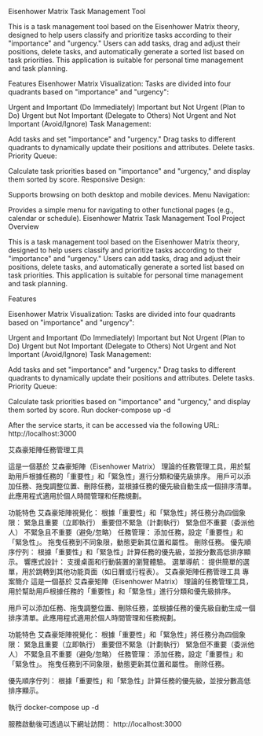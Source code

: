 Eisenhower Matrix Task Management Tool

This is a task management tool based on the Eisenhower Matrix theory, designed to help users classify and prioritize tasks according to their "importance" and "urgency." Users can add tasks, drag and adjust their positions, delete tasks, and automatically generate a sorted list based on task priorities. This application is suitable for personal time management and task planning.

Features
Eisenhower Matrix Visualization:
Tasks are divided into four quadrants based on "importance" and "urgency":

Urgent and Important (Do Immediately)
Important but Not Urgent (Plan to Do)
Urgent but Not Important (Delegate to Others)
Not Urgent and Not Important (Avoid/Ignore)
Task Management:

Add tasks and set "importance" and "urgency."
Drag tasks to different quadrants to dynamically update their positions and attributes.
Delete tasks.
Priority Queue:

Calculate task priorities based on "importance" and "urgency," and display them sorted by score.
Responsive Design:

Supports browsing on both desktop and mobile devices.
Menu Navigation:

Provides a simple menu for navigating to other functional pages (e.g., calendar or schedule).
Eisenhower Matrix Task Management Tool Project Overview

This is a task management tool based on the Eisenhower Matrix theory, designed to help users classify and prioritize tasks according to their "importance" and "urgency." Users can add tasks, drag and adjust their positions, delete tasks, and automatically generate a sorted list based on task priorities. This application is suitable for personal time management and task planning.

Features

Eisenhower Matrix Visualization:
Tasks are divided into four quadrants based on "importance" and "urgency":

Urgent and Important (Do Immediately)
Important but Not Urgent (Plan to Do)
Urgent but Not Important (Delegate to Others)
Not Urgent and Not Important (Avoid/Ignore)
Task Management:

Add tasks and set "importance" and "urgency."
Drag tasks to different quadrants to dynamically update their positions and attributes.
Delete tasks.
Priority Queue:

Calculate task priorities based on "importance" and "urgency," and display them sorted by score.
Run docker-compose up -d

After the service starts, it can be accessed via the following URL:
http://localhost:3000

艾森豪矩陣任務管理工具

這是一個基於 艾森豪矩陣（Eisenhower Matrix） 理論的任務管理工具，用於幫助用戶根據任務的「重要性」和「緊急性」進行分類和優先級排序。
用戶可以添加任務、拖曳調整位置、刪除任務，並根據任務的優先級自動生成一個排序清單。此應用程式適用於個人時間管理和任務規劃。

功能特色
艾森豪矩陣視覺化：
根據「重要性」和「緊急性」將任務分為四個象限：
緊急且重要（立即執行）
重要但不緊急（計劃執行）
緊急但不重要（委派他人）
不緊急且不重要（避免/忽略）
任務管理：
添加任務，設定「重要性」和「緊急性」。
拖曳任務到不同象限，動態更新其位置和屬性。
刪除任務。
優先順序佇列：
根據「重要性」和「緊急性」計算任務的優先級，並按分數高低排序顯示。
響應式設計：
支援桌面和行動裝置的瀏覽體驗。
選單導航：
提供簡單的選單，用於跳轉到其他功能頁面（如日曆或行程表）。
艾森豪矩陣任務管理工具
專案簡介
這是一個基於 艾森豪矩陣（Eisenhower Matrix） 理論的任務管理工具，用於幫助用戶根據任務的「重要性」和「緊急性」進行分類和優先級排序。

用戶可以添加任務、拖曳調整位置、刪除任務，並根據任務的優先級自動生成一個排序清單。此應用程式適用於個人時間管理和任務規劃。

功能特色
艾森豪矩陣視覺化：
根據「重要性」和「緊急性」將任務分為四個象限：
緊急且重要（立即執行）
重要但不緊急（計劃執行）
緊急但不重要（委派他人）
不緊急且不重要（避免/忽略）
任務管理：
添加任務，設定「重要性」和「緊急性」。
拖曳任務到不同象限，動態更新其位置和屬性。
刪除任務。

優先順序佇列：
根據「重要性」和「緊急性」計算任務的優先級，並按分數高低排序顯示。


執行
docker-compose up -d

服務啟動後可透過以下網址訪問：
http://localhost:3000

